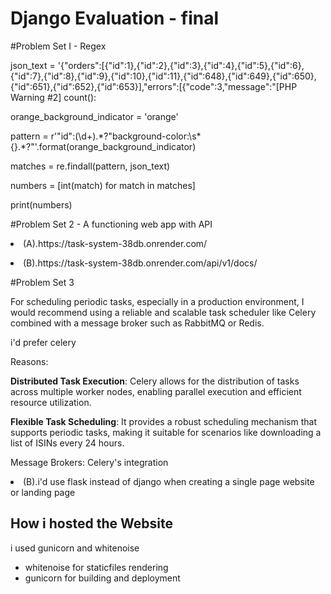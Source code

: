 # Django Evaluation - final
#Problem Set I - Regex

<p>json_text = '{"orders":[{"id":1},{"id":2},{"id":3},{"id":4},{"id":5},{"id":6},{"id":7},{"id":8},{"id":9},{"id":10},{"id":11},{"id":648},{"id":649},{"id":650},{"id":651},{"id":652},{"id":653}],"errors":[{"code":3,"message":"[PHP Warning #2] count(): </p>
<p>orange_background_indicator = 'orange'</p>
<p>pattern = r'"id":(\d+).*?"background-color:\s*{}.*?"'.format(orange_background_indicator)</p>
<p>matches = re.findall(pattern, json_text)</p>
<p>numbers = [int(match) for match in matches]</p>
<p>print(numbers)</p>

#Problem Set 2 - A functioning web app with API

<p><li>(A).https://task-system-38db.onrender.com/</li></p>

<p><li>(B).https://task-system-38db.onrender.com/api/v1/docs/</li></p>


#Problem Set 3

For scheduling periodic tasks, especially in a production environment, I would recommend using a reliable and scalable task scheduler like Celery combined with a message broker such as RabbitMQ or Redis.

<p>i'd prefer celery </p>

Reasons:

<p><b>Distributed Task Execution</b>: Celery allows for the distribution of tasks across multiple worker nodes, enabling parallel execution and efficient resource utilization.</p>

<p><b>Flexible Task Scheduling</b>: It provides a robust scheduling mechanism that supports periodic tasks, making it suitable for scenarios like downloading a list of ISINs every 24 hours.</p>

<p>Message Brokers: Celery's integration</p>

<p><li>(B).i'd use flask instead of django when creating a single page website or landing page</li></p> 

<p><h2>How i hosted the Website</h2><p>
i used gunicorn and whitenoise
<ul>
  <li> whitenoise for staticfiles rendering </li>
  <li>gunicorn for building and deployment</li>
</ul>



